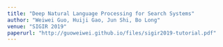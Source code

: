 ```yaml
---
title: "Deep Natural Language Processing for Search Systems"
author: "Weiwei Guo, Huiji Gao, Jun Shi, Bo Long"
venue: "SIGIR 2019"
paperurl: "http://guoweiwei.github.io/files/sigir2019-tutorial.pdf" 
---
```



